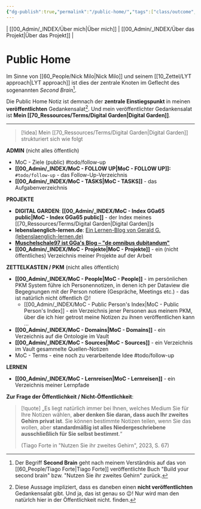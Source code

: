 ```yaml
---
{"dg-publish":true,"permalink":"/public-home/","tags":["class/outcome","gardenEntry","gardenEntry"],"created":"2023-11-05T12:59:57.202+01:00","updated":"2023-11-07T17:39:37.396+01:00"}
---
```


| [[00_Admin/_INDEX/Über mich\|Über mich]] | [[00_Admin/_INDEX/Über das Projekt\|Über das Projekt]] |

# Public Home 
Im Sinne von [[60_People/Nick Milo\|Nick Milo]] und seinem [[10_Zettel/LYT approach\|LYT approach]] ist dies der zentrale Knoten im Geflecht des sogenannten *Second Brain*[^1].

Die Public Home Notiz ist demnach der **zentrale Einstiegspunkt** in meinen **veröffentlichten** Gedankensalat[^2]. Und mein veröffentlichter Gedankensalat ist **Mein [[70_Ressources/Terms/Digital Garden\|Digital Garden]]**.

--- 
> [!idea] Mein [[70_Ressources/Terms/Digital Garden\|Digital Garden]] strukturiert sich wie folgt

**ADMIN** (nicht alles öffentlich)
- MoC - Ziele (public) #todo/follow-up 
- **[[00_Admin/_INDEX/MoC - FOLLOW UP\|MoC - FOLLOW UP]]:** `#todo/follow-up` - das Follow-Up-Verzeichnis
- **[[00_Admin/_INDEX/MoC - TASKS\|MoC - TASKS]]** - das Aufgabenverzeichnis

**PROJEKTE** 
- **DIGITAL GARDEN**: **[[00_Admin/_INDEX/MoC - Index GGa65 public\|MoC - Index GGa65 public]]** - der Index meines [[70_Ressources/Terms/Digital Garden\|Digital Garden]]s
- **lebenslaenglich-lernen.de**: [Ein Lernen-Blog von Gerald G. (lebenslaenglich-lernen.de)](https://lebenslaenglich-lernen.de/)  
- **[Muschelschale97 ist GGa's Blog – "de omnibus dubitandum"](https://muschelschale97.de/)**
- **[[00_Admin/_INDEX/MoC - Projekte\|MoC - Projekte]]** - ein (nicht öffentliches) Verzeichnis meiner Projekte auf der Arbeit 

**ZETTELKASTEN / PKM** (nicht alles öffentlich)
- **[[00_Admin/_INDEX/MoC - People\|MoC - People]]** - im persönlichen PKM System führe ich Personennotizen, in denen ich per Dataview die Begegnungen mit der Person notiere (Gespräche, Meetings etc.) - das ist natürlich nicht öffentlich 😉!
	- [[00_Admin/_INDEX/MoC - Public Person's Index\|MoC - Public Person's Index]] - ein Verzeichnis jener Personen aus meinem PKM, über die ich hier getrost meine Notizen zu ihnen veröffentlichen kann ...
- **[[00_Admin/_INDEX/MoC - Domains\|MoC - Domains]]** - ein Verzeichnis auf die Ontologie im Vault
- **[[00_Admin/_INDEX/MoC - Sources\|MoC - Sources]]** - ein Verzeichnis im Vault gesammelte Quellen-Notizen
- MoC - Terms - eine noch zu verarbeitende Idee #todo/follow-up 

**LERNEN**
- **[[00_Admin/_INDEX/MoC - Lernreisen\|MoC - Lernreisen]]** - ein Verzeichnis meiner Lernpfade


**Zur Frage der Öffentlichkeit / Nicht-Öffentlichkeit**:

> [!quote] „Es liegt natürlich immer bei Ihnen, welches Medium Sie für Ihre Notizen wählen, **aber denken Sie daran, dass auch Ihr zweites Gehirn privat ist**. Sie können bestimmte Notizen teilen, wenn Sie das wollen, aber **standardmäßig ist alles Niedergeschriebene ausschließlich für Sie selbst bestimmt**.“ 
> 
> (Tiago Forte in "Nutzen Sie ihr zweites Gehirn", 2023, S. 67) 



[^1]: Der Begriff **Second Brain** geht nach meinem Verständnis auf das von [[60_People/Tiago Forte\|Tiago Forte]] veröffentlichte Buch "Build your second brain" bzw. "Nutzen Sie ihr zweites Gehirn" zurück.
[^2]: Diese Aussage impliziert, dass es daneben einen **nicht veröffentlichten** Gedankensalat gibt. Und ja, das ist genau so 😉! Nur wird man den natürlch hier in der Öffentlichkeit nicht. finden.